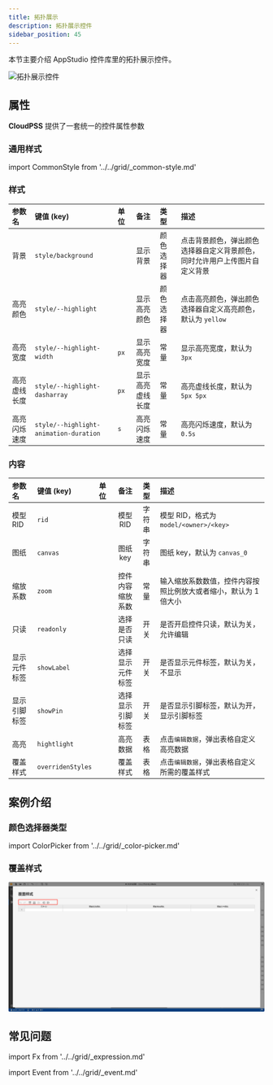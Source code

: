 ```yaml
---
title: 拓扑展示
description: 拓扑展示控件
sidebar_position: 45
---
```


本节主要介绍 AppStudio 控件库里的拓扑展示控件。

![拓扑展示控件](image.png "拓扑展示控件")

## 属性

**CloudPSS** 提供了一套统一的控件属性参数

### 通用样式

import CommonStyle from '../../grid/_common-style.md'

<CommonStyle />

### 样式

| 参数名 | 键值 (key) | 单位 | 备注 | 类型 | 描述 |
| :--- | :--- | :--- | :--: | :--- | :--- |
| 背景 | `style/background` |  | 显示背景 | 颜色选择器 | 点击背景颜色，弹出颜色选择器自定义背景颜色，同时允许用户上传图片自定义背景 |
| 高亮颜色 | `style/--highlight` |  | 显示高亮颜色 | 颜色选择器 | 点击高亮颜色，弹出颜色选择器自定义高亮颜色，默认为 `yellow` |
| 高亮宽度 | `style/--highlight-width` | `px` | 显示高亮宽度 | 常量 | 显示高亮宽度，默认为 `3px` |
| 高亮虚线长度 | `style/--highlight-dasharray` | `px` | 显示高亮虚线长度 | 常量 | 高亮虚线长度，默认为 `5px 5px` |
| 高亮闪烁速度 | `style/--highlight-animation-duration` | `s` | 高亮闪烁速度 | 常量 | 高亮闪烁速度，默认为 `0.5s` |


### 内容

| 参数名 | 键值 (key) | 单位 | 备注 | 类型 | 描述 |
| :--- | :--- | :--- | :--: | :--- | :--- |
| 模型 RID | `rid` |   | 模型 RID | 字符串 | 模型 RID，格式为 `model/<owner>/<key>` |
| 图纸 | `canvas` |   | 图纸 key | 字符串 | 图纸 key，默认为 `canvas_0` |
| 缩放系数 | `zoom` |  | 控件内容缩放系数 | 常量 | 输入缩放系数数值，控件内容按照比例放大或者缩小，默认为 1 倍大小 |
| 只读 | `readonly` |  | 选择是否只读 | 开关 | 是否开启控件只读，默认为关，允许编辑 |
| 显示元件标签 | `showLabel` |  | 选择显示元件标签 | 开关 | 是否显示元件标签，默认为关，不显示 |
| 显示引脚标签 | `showPin` |  | 选择显示引脚标签 | 开关 | 是否显示引脚标签，默认为开，显示引脚标签 |
| 高亮 | `hightlight` |  | 高亮数据 | 表格 | 点击`编辑数据`，弹出表格自定义高亮数据 |
| 覆盖样式 | `overridenStyles` |  | 覆盖样式 | 表格 | 点击`编辑数据`，弹出表格自定义所需的覆盖样式 |

## 案例介绍

### 颜色选择器类型

import ColorPicker from '../../grid/_color-picker.md'

<ColorPicker />

### 覆盖样式

![覆盖样式](image-1.png "覆盖样式")

## 常见问题



import Fx from '../../grid/_expression.md'

<Fx />



import Event from '../../grid/_event.md'

<Event />
